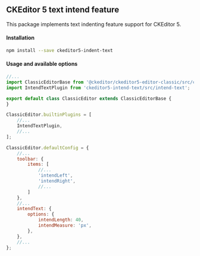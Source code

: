 ## CKEditor 5 text intend feature ##

This package implements text indenting feature support for CKEditor 5.

#### Installation ####

```bash
npm install --save ckeditor5-indent-text
```

#### Usage and available options #### 

```js
//...
import ClassicEditorBase from '@ckeditor/ckeditor5-editor-classic/src/classiceditor';
import IntendTextPlugin from 'ckeditor5-intend-text/src/intend-text';

export default class ClassicEditor extends ClassicEditorBase {
}

ClassicEditor.builtinPlugins = [
    //...
    IntendTextPlugin,
    //...
];

ClassicEditor.defaultConfig = {
    //...
    toolbar: {
        items: [
            //...
            'intendLeft',
            'intendRight',
            //...
        ]
    },
    //...
    intendText: {
        options: {
            intendLength: 40,
            intendMeasure: 'px',
        },
    },
    //...
};
```